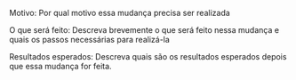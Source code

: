 Motivo:
Por qual motivo essa mudança precisa ser realizada

O que será feito:
Descreva brevemente o que será feito nessa mudança e quais os passos necessárias para realizá-la

Resultados esperados:
Descreva quais são os resultados esperados depois que essa mudança for feita.
